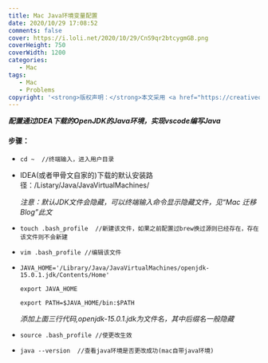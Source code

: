 ```yaml
---
title: Mac Java环境变量配置
date: 2020/10/29 17:08:52
comments: false
cover: https://i.loli.net/2020/10/29/CnS9qr2btcygmGB.png
coverHeight: 750
coverWidth: 1200
categories:
   - Mac
tags:
   - Mac
   - Problems
copyright: '<strong>版权声明：</strong>本文采用 <a href="https://creativecommons.org/licenses/by-nc-sa/3.0/cn/deed.zh" target="_blank">CC BY-NC-SA 3.0 CN</a> 协议进行许可'
---
```


***配置通过IDEA下载的OpenJDK的Java环境，实现vscode编写Java***

<!--more-->

####  步骤：

* `cd ~  //终端输入，进入用户目录`

* IDEA(或者甲骨文自家的)下载的默认安装路径：/Listary/Java/JavaVirtualMachines/

  *注意：默认JDK文件会隐藏，可以终端输入命令显示隐藏文件，见“Mac 迁移 Blog”此文*

* `touch .bash_profile  //新建该文件，如果之前配置过brew换过源则已经存在，存在该文件则不会新建 `

* `vim .bash_profile //编辑该文件`

* `JAVA_HOME='/Library/Java/JavaVirtualMachines/openjdk-15.0.1.jdk/Contents/Home'`

  `export JAVA_HOME`

  `export PATH=$JAVA_HOME/bin:$PATH`

  *添加上面三行代码,openjdk-15.0.1.jdk为文件名，其中后缀名一般隐藏*
  
* `source .bash_profile //使更改生效`

*  `java --version  //查看java环境是否更改成功(mac自带java环境)`